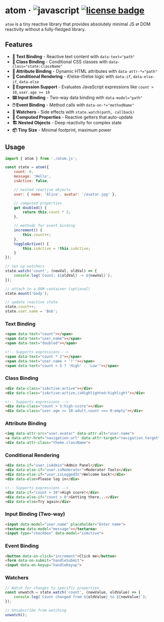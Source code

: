 # atom &middot; ![javascript](https://img.shields.io/badge/language-javascript-yellow) [![license badge](https://img.shields.io/github/license/Kruithne/devkit?color=yellow)](LICENSE)

`atom` is a tiny reactive library that provides absolutely minimal JS ⇄ DOM reactivity without a fully-fledged library.

## Features

- **📝 Text Binding** - Reactive text content with `data-text="path"`
- **🎨 Class Binding** - Conditional CSS classes with `data-class="state:className"`
- **🔗 Attribute Binding** - Dynamic HTML attributes with `data-attr-*="path"`
- **🔀 Conditional Rendering** - if/else-if/else logic with `data-if`, `data-else-if`, `data-else`
- **🧮 Expression Support** - Evaluates JavaScript expressions like `count > 10`, `user.age >= 18`
- **⌨️ Input Binding** - Two-way data binding with `data-model="path"`
- **🖱️ Event Binding** - Method calls with `data-on-*="methodName"`
- **👀 Watchers** - Side effects with `state.watch(path, callback)`
- **🔄 Computed Properties** - Reactive getters that auto-update
- **🏗️ Nested Objects** - Deep reactivity for complex state
- **📦 Tiny Size** - Minimal footprint, maximum power

## Usage

```javascript
import { atom } from './atom.js';

const state = atom({
    count: 0,
    message: 'Hello',
    isActive: false,

	// nested reactive objects
    user: { name: 'Alice', avatar: '/avatar.jpg' },

	// computed properties
    get doubled() {
		return this.count * 2;
	},

	// methods for event binding
	increment() {
		this.count++;
	},
	toggleActive() {
		this.isActive = !this.isActive;
	}
});

// set up watchers
state.watch('count', (newVal, oldVal) => {
	console.log(`Count: ${oldVal} -> ${newVal}`);
});

// attach to a DOM container (optional)
state.mount('body');

// update reactive state
state.count++;
state.user.name = 'Bob';
```

### Text Binding
```html
<span data-text="count"></span>
<span data-text="user.name"></span>
<span data-text="doubled"></span>

<!-- Supports expressions -->
<span data-text="count * 2"></span>
<span data-text="user.name + '!'"></span>
<span data-text="count > 5 ? 'High' : 'Low'"></span>
```

### Class Binding
```html
<div data-class="isActive:active"></div>
<div data-class="isActive:active,isHighlighted:highlight"></div>

<!-- Supports expressions -->
<div data-class="count > 5:high-score"></div>
<div data-class="user.age >= 18:adult,count === 0:empty"></div>
```

### Attribute Binding
```html
<img data-attr-src="user.avatar" data-attr-alt="user.name">
<a data-attr-href="navigation.url" data-attr-target="navigation.target">
<div data-attr-class="theme.className">
```

### Conditional Rendering
```html
<div data-if="user.isAdmin">Admin Panel</div>
<div data-else-if="user.isModerator">Moderator Tools</div>
<div data-else-if="user.isLoggedIn">Welcome back!</div>
<div data-else>Please log in</div>

<!-- Supports expressions -->
<div data-if="count > 10">High score!</div>
<div data-else-if="count > 0">Getting there...</div>
<div data-else>Try again</div>
```

### Input Binding (Two-way)
```html
<input data-model="user.name" placeholder="Enter name">
<textarea data-model="message"></textarea>
<input type="checkbox" data-model="isActive">
```

### Event Binding
```html
<button data-on-click="increment">Click me</button>
<form data-on-submit="handleSubmit">
<input data-on-keyup="handleKeyup">
```

### Watchers
```javascript
// Watch for changes to specific properties
const unwatch = state.watch('count', (newValue, oldValue) => {
    console.log(`Count changed from ${oldValue} to ${newValue}`);
});

// Unsubscribe from watching
unwatch();
```
